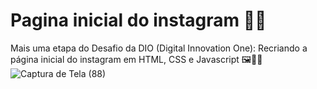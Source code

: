 # Pagina inicial do instagram 👨‍💻
Mais uma etapa do Desafio da DIO (Digital Innovation One): Recriando a página inicial do instagram em HTML, CSS e Javascript 🖼👨‍🎨
![Captura de Tela (88)](https://user-images.githubusercontent.com/100971089/168454275-87294edb-665e-4d18-9dcf-ed2976291edc.png)

